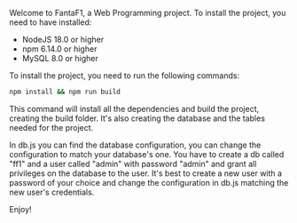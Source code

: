 Welcome to FantaF1, a Web Programming project.
To install the project, you need to have installed:

- NodeJS 18.0 or higher
- npm 6.14.0 or higher
- MySQL 8.0 or higher

To install the project, you need to run the following commands:

```bash
npm install && npm run build
```

This command will install all the dependencies and build the project, creating the build folder. It's also creating the database and the tables needed for the project.

In db.js you can find the database configuration, you can change the configuration to match your database's one. You have to create a db called "ff1" and a user called "admin" with password "admin" and grant all privileges on the database to the user. It's best to create a new user with a password of your choice and change the configuration in db.js matching the new user's credentials.

Enjoy!